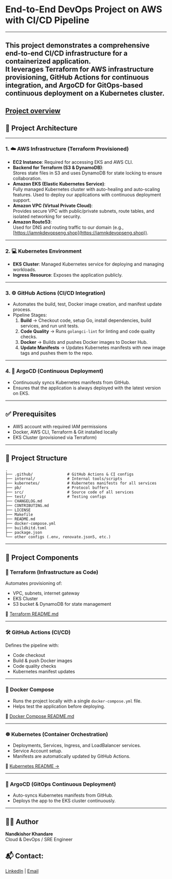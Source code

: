 # End-to-End DevOps Project on AWS with CI/CD Pipeline
---
This project demonstrates a comprehensive **end-to-end CI/CD infrastructure** for a containerized application.  
It leverages **Terraform** for AWS infrastructure provisioning, **GitHub Actions** for continuous integration, and **ArgoCD** for GitOps-based continuous deployment on a Kubernetes cluster.
---
[Project overview](https://github.com/I-am-nk/ultimate-devops-project-demo/blob/main/Project%20Overview.md)
---

## 📐 Project Architecture
---
### 1. ☁️ AWS Infrastructure (Terraform Provisioned)
- **EC2 Instance**: Required for accessing EKS and AWS CLI.  
- **Backend for Terraform (S3 & DynamoDB)**:  
  Stores state files in S3 and uses DynamoDB for state locking to ensure collaboration.  
- **Amazon EKS (Elastic Kubernetes Service)**:  
  Fully managed Kubernetes cluster with auto-healing and auto-scaling features. Used to deploy our applications with continuous deployment support.  
- **Amazon VPC (Virtual Private Cloud)**:  
  Provides secure VPC with public/private subnets, route tables, and isolated networking for security.  
- **Amazon Route53**:  
  Used for DNS and routing traffic to our domain (e.g., [https://iamnkdevopseng.shop](https://iamnkdevopseng.shop)).  
---
### 2. 💻 Kubernetes Environment
- **EKS Cluster**: Managed Kubernetes service for deploying and managing workloads.  
- **Ingress Resource**: Exposes the application publicly.  
---
### 3. ⚙️ GitHub Actions (CI/CD Integration)
- Automates the build, test, Docker image creation, and manifest update process.  
- Pipeline Stages:  
  1. **Build** → Checkout code, setup Go, install dependencies, build services, and run unit tests.  
  2. **Code Quality** → Runs `golangci-lint` for linting and code quality checks.  
  3. **Docker** → Builds and pushes Docker images to Docker Hub.  
  4. **Update Manifests** → Updates Kubernetes manifests with new image tags and pushes them to the repo.  
---
### 4. 🔁 ArgoCD (Continuous Deployment)
- Continuously syncs Kubernetes manifests from GitHub.  
- Ensures that the application is always deployed with the latest version on EKS.  

---

## ✅ Prerequisites
- AWS account with required IAM permissions  
- Docker, AWS CLI, Terraform & Git installed locally  
- EKS Cluster (provisioned via Terraform)  

---

## 📁 Project Structure
```
.
├── .github/               # GitHub Actions & CI configs
├── internal/              # Internal tools/scripts
├── kubernetes/            # Kubernetes manifests for all services
├── pb/                    # Protocol buffers
├── src/                   # Source code of all services
├── test/                  # Testing configs
├── CHANGELOG.md
├── CONTRIBUTING.md
├── LICENSE
├── Makefile
├── README.md
├── docker-compose.yml
├── buildkitd.toml
├── package.json
└── other configs (.env, renovate.json5, etc.)
```

---

## 🧱 Project Components

### 🚀 Terraform (Infrastructure as Code)
Automates provisioning of:  
- VPC, subnets, internet gateway  
- EKS Cluster  
- S3 bucket & DynamoDB for state management

📄 [Terraform README.md](https://github.com/I-am-nk/ultimate-devops-project-terraform/blob/main/README.md)

---
### 🛠️ GitHub Actions (CI/CD)
Defines the pipeline with:  
- Code checkout  
- Build & push Docker images  
- Code quality checks  
- Kubernetes manifest updates  
---
### 🐳 Docker Compose
- Runs the project locally with a single `docker-compose.yml` file.  
- Helps test the application before deploying.

📄 [Docker Compose README.md](https://github.com/I-am-nk/ultimate-devops-project-demo/blob/main/local-setup-readme.md)

---
### ☸️ Kubernetes (Container Orchestration)
- Deployments, Services, Ingress, and LoadBalancer services.  
- Service Account setup.  
- Manifests are automatically updated by GitHub Actions.

📄 [Kubernetes README →](./kubernetes/README.md)
  
  ---
### 🚀 ArgoCD (GitOps Continuous Deployment)
- Auto-syncs Kubernetes manifests from GitHub.  
- Deploys the app to the EKS cluster continuously.  

---

## 👨‍💻 Author
**Nandkishor Khandare**  
Cloud & DevOps / SRE Engineer  

## 📬 **Contact**: 
[LinkedIn](https://www.linkedin.com/in/nandkishor-khandare-616492215/) | [Email](nandkishor.k6e@gmail.com)
